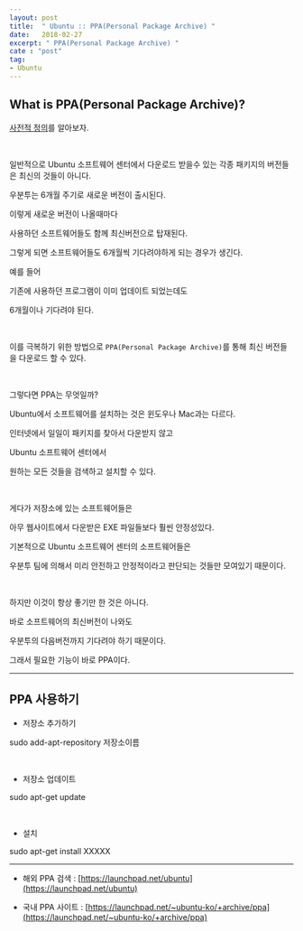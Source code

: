 ```yaml
---
layout: post
title:  " Ubuntu :: PPA(Personal Package Archive) "
date:   2018-02-27
excerpt: " PPA(Personal Package Archive) "
cate : "post"
tag:
- Ubuntu
---
```


## What is PPA(Personal Package Archive)?

[사전적 정의](https://ko.wikipedia.org/wiki/Nohup)를 알아보자.

<br>

일반적으로 Ubuntu 소프트웨어 센터에서 다운로드 받을수 있는 각종 패키지의 버전들은 최신의 것들이 아니다. 

우분투는 6개월 주기로 새로운 버전이 출시된다.

이렇게 새로운 버전이 나올때마다 

사용하던 소프트웨어들도 함께 최신버전으로 탑재된다. 

그렇게 되면 소프트웨어들도 6개월씩 기다려야하게 되는 경우가 생긴다.

예를 들어

기존에 사용하던 프로그램이 이미 업데이트 되었는데도

6개월이나 기다려야 된다.

<br>

이를 극복하기 위한 방법으로 `PPA(Personal Package Archive)`를 통해 최신 버전들을 다운로드 할 수 있다.

<br>

그렇다면 PPA는 무엇일까?

Ubuntu에서 소프트웨어를 설치하는 것은 윈도우나 Mac과는 다르다. 

인터넷에서 일일이 패키지를 찾아서 다운받지 않고 

Ubuntu 소프트웨어 센터에서 

원하는 모든 것들을 검색하고 설치할 수 있다.

<br> 

게다가 저장소에 있는 소프트웨어들은 

아무 웹사이트에서 다운받은 EXE 파일들보다 훨씬 안정성있다. 

기본적으로 Ubuntu 소프트웨어 센터의 소프트웨어들은 

우분투 팀에 의해서 미리 안전하고 안정적이라고 판단되는 것들만 모여있기 때문이다.

<br>

하지만 이것이 항상 좋기만 한 것은 아니다.

바로 소프트웨어의 최신버전이 나와도 

우분투의 다음버전까지 기다려야 하기 때문이다.

그래서 필요한 기능이 바로 PPA이다.



---


## PPA 사용하기


* 저장소 추가하기

sudo add-apt-repository 저장소이름

<br>

* 저장소 업데이트

sudo apt-get update

<br>

* 설치

sudo apt-get install XXXXX

---


* 해외 PPA 검색 : [https://launchpad.net/ubuntu](https://launchpad.net/ubuntu)

* 국내 PPA 사이트 : [https://launchpad.net/~ubuntu-ko/+archive/ppa](https://launchpad.net/~ubuntu-ko/+archive/ppa)

